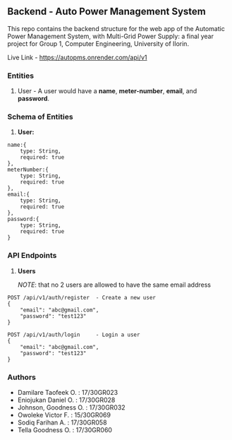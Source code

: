 ## Backend - Auto Power Management System

This repo contains the backend structure for the web app of the Automatic Power Management System, with Multi-Grid Power Supply: a final year project for Group 1, Computer Engineering, University of Ilorin.

Live Link - https://autopms.onrender.com/api/v1

### Entities

1. User - A user would have a **name**, **meter-number**, **email**, and **password**.

### Schema of Entities

1. **User:**

```
name:{
    type: String,
    required: true
},
meterNumber:{
    type: String,
    required: true
},
email:{
    type: String,
    required: true
},
password:{
    type: String,
    required: true
}
```

### API Endpoints

1. **Users**

   _NOTE_: that no 2 users are allowed to have the same email address

```
POST /api/v1/auth/register  - Create a new user
{
    "email": "abc@gmail.com",
    "password": "test123"
}

POST /api/v1/auth/login     - Login a user
{
    "email": "abc@gmail.com",
    "password": "test123"
}
```

### Authors

- Damilare Taofeek O. : 17/30GR023
- Eniojukan Daniel O. : 17/30GR028
- Johnson, Goodness O. : 17/30GR032
- Owoleke Victor F. : 15/30GR069
- Sodiq Farihan A. : 17/30GR058
- Tella Goodness O. : 17/30GR060
